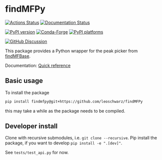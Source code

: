 # findMFPy

[![Actions Status][actions-badge]][actions-link]
[![Documentation Status][rtd-badge]][rtd-link]

[![PyPI version][pypi-version]][pypi-link]
[![Conda-Forge][conda-badge]][conda-link]
[![PyPI platforms][pypi-platforms]][pypi-link]

[![GitHub Discussion][github-discussions-badge]][github-discussions-link]

<!-- SPHINX-START -->

<!-- prettier-ignore-start -->
[actions-badge]:            https://github.com/leoschwarz/findMFPy/workflows/CI/badge.svg
[actions-link]:             https://github.com/leoschwarz/findMFPy/actions
[conda-badge]:              https://img.shields.io/conda/vn/conda-forge/findMFPy
[conda-link]:               https://github.com/conda-forge/findMFPy-feedstock
[github-discussions-badge]: https://img.shields.io/static/v1?label=Discussions&message=Ask&color=blue&logo=github
[github-discussions-link]:  https://github.com/leoschwarz/findMFPy/discussions
[pypi-link]:                https://pypi.org/project/findMFPy/
[pypi-platforms]:           https://img.shields.io/pypi/pyversions/findMFPy
[pypi-version]:             https://img.shields.io/pypi/v/findMFPy
[rtd-badge]:                https://readthedocs.org/projects/findMFPy/badge/?version=latest
[rtd-link]:                 https://findMFPy.readthedocs.io/en/latest/?badge=latest

<!-- prettier-ignore-end -->

This package provides a Python wrapper for the peak picker from [findMFBase](https://github.com/findMF/findMFBase).

Documentation: [Quick reference](https://leoschwarz.github.io/findMFPy)

## Basic usage

To install the package

```bash
pip install findmfpy@git+https://github.com/leoschwarz/findMFPy
```

this may take a while as the package needs to be compiled.

## Developer install

Clone with recursive submodules, i.e. `git clone --recursive`. Pip install the package, if you want to develop `pip install -e ".[dev]"`.

See `tests/test_api.py` for now.

